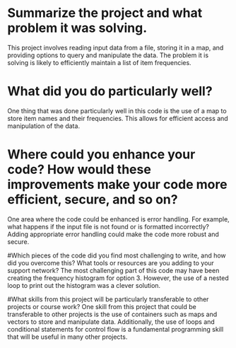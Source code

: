 # Summarize the project and what problem it was solving.
This project involves reading input data from a file, storing it in a map, and providing options to query and manipulate the data. The problem it is solving is likely to efficiently maintain a list of item frequencies.

# What did you do particularly well?
One thing that was done particularly well in this code is the use of a map to store item names and their frequencies. This allows for efficient access and manipulation of the data.

# Where could you enhance your code? How would these improvements make your code more efficient, secure, and so on?
One area where the code could be enhanced is error handling. For example, what happens if the input file is not found or is formatted incorrectly? Adding appropriate error handling could make the code more robust and secure.

#Which pieces of the code did you find most challenging to write, and how did you overcome this? What tools or resources are you adding to your support network?
The most challenging part of this code may have been creating the frequency histogram for option 3. However, the use of a nested loop to print out the histogram was a clever solution.

#What skills from this project will be particularly transferable to other projects or course work?
One skill from this project that could be transferable to other projects is the use of containers such as maps and vectors to store and manipulate data. Additionally, the use of loops and conditional statements for control flow is a fundamental programming skill that will be useful in many other projects.

